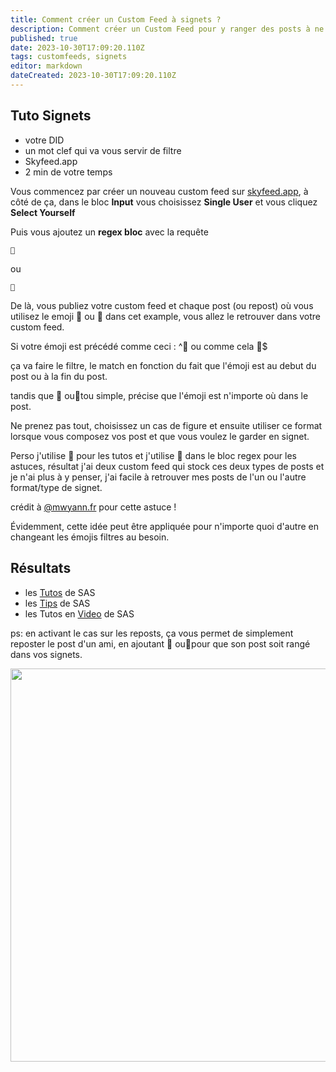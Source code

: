 ```yaml
---
title: Comment créer un Custom Feed à signets ?
description: Comment créer un Custom Feed pour y ranger des posts à ne pas oublier, bref des signets ?
published: true
date: 2023-10-30T17:09:20.110Z
tags: customfeeds, signets
editor: markdown
dateCreated: 2023-10-30T17:09:20.110Z
---
```


## Tuto Signets

- votre DID
- un mot clef qui va vous servir de filtre
- Skyfeed.app
- 2 min de votre temps

Vous commencez par créer un nouveau custom feed sur [skyfeed.app](https://skyfeed.app), à côté de ça, 
dans le bloc **Input** vous choisissez **Single User** et vous cliquez **Select Yourself**

Puis vous ajoutez un **regex bloc** avec la requête <pre>```📌```</pre> ou <pre>```📍```</pre> 
De là, vous publiez votre custom feed et chaque post (ou repost) où vous utilisez le emoji **📍** ou **📌** dans cet example, vous allez le retrouver dans votre custom feed.

Si votre  émoji est précédé comme ceci : ^📌 ou  comme cela 📍$ 

ça va faire le filtre, le match en fonction du fait que l'émoji est au debut du post ou à la fin du post.

tandis que 📌 ou📍tou simple, précise que l'émoji est n'importe où dans le post. 

Ne prenez pas tout, choisissez un cas de figure et ensuite utiliser ce format lorsque vous composez vos post et que vous voulez le garder en signet. 

Perso j'utilise 📌 pour les tutos et j'utilise 📍 dans le bloc regex pour les astuces, résultat j'ai deux custom feed qui stock ces deux types de posts et je n'ai plus à y penser, j'ai facile à retrouver mes posts de l'un ou l'autre format/type de signet.  

crédit à [@mwyann.fr](https://bsky.app/profile/mwyann.fr/post/3k6if56hw4a23) pour cette astuce !

Évidemment, cette idée peut être appliquée pour n'importe quoi d'autre en changeant les émojis filtres au besoin. 

## Résultats

- les [Tutos](https://bsky.app/profile/did:plc:gc7pqgc337bwj2n5mbnkixzk/feed/aaag5kwutsasc) de SAS
- les [Tips](https://bsky.app/profile/did:plc:gc7pqgc337bwj2n5mbnkixzk/feed/aaag5kgzth6vc) de SAS
- les Tutos en [Video](https://bsky.app/profile/did:plc:gc7pqgc337bwj2n5mbnkixzk/feed/aaalfypz5ueak) de SAS

ps: en activant le cas sur les reposts, ça vous permet de simplement reposter le post d'un ami, en ajoutant 📌 ou📍pour que son post soit rangé dans vos signets. 

<img src="https://saskeets.micro.blog/uploads/2023/2023-09-03-14-41.jpg" width="600" height="629" alt="">